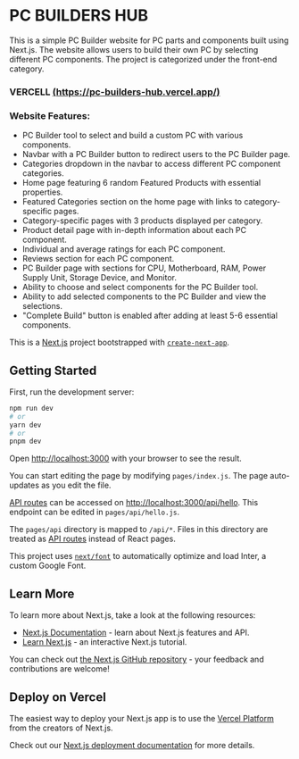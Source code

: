# PC BUILDERS HUB

 This is a simple PC Builder website for PC parts and components built using Next.js. The website allows users to build their own PC by selecting different PC components. The project is categorized under the front-end category.
 
### VERCELL [(https://pc-builders-hub.vercel.app/)](https://pc-builders-hub.vercel.app/)

### Website Features:
- PC Builder tool to select and build a custom PC with various components.
- Navbar with a PC Builder button to redirect users to the PC Builder page.
- Categories dropdown in the navbar to access different PC component categories.
- Home page featuring 6 random Featured Products with essential properties.
- Featured Categories section on the home page with links to category-specific pages.
- Category-specific pages with 3 products displayed per category.
- Product detail page with in-depth information about each PC component.
- Individual and average ratings for each PC component.
- Reviews section for each PC component.
- PC Builder page with sections for CPU, Motherboard, RAM, Power Supply Unit, Storage Device, and Monitor.
- Ability to choose and select components for the PC Builder tool.
- Ability to add selected components to the PC Builder and view the selections.
- "Complete Build" button is enabled after adding at least 5-6 essential components.

This is a [Next.js](https://nextjs.org/) project bootstrapped with [`create-next-app`](https://github.com/vercel/next.js/tree/canary/packages/create-next-app).

## Getting Started

First, run the development server:

```bash
npm run dev
# or
yarn dev
# or
pnpm dev
```

Open [http://localhost:3000](http://localhost:3000) with your browser to see the result.

You can start editing the page by modifying `pages/index.js`. The page auto-updates as you edit the file.

[API routes](https://nextjs.org/docs/api-routes/introduction) can be accessed on [http://localhost:3000/api/hello](http://localhost:3000/api/hello). This endpoint can be edited in `pages/api/hello.js`.

The `pages/api` directory is mapped to `/api/*`. Files in this directory are treated as [API routes](https://nextjs.org/docs/api-routes/introduction) instead of React pages.

This project uses [`next/font`](https://nextjs.org/docs/basic-features/font-optimization) to automatically optimize and load Inter, a custom Google Font.

## Learn More

To learn more about Next.js, take a look at the following resources:

- [Next.js Documentation](https://nextjs.org/docs) - learn about Next.js features and API.
- [Learn Next.js](https://nextjs.org/learn) - an interactive Next.js tutorial.

You can check out [the Next.js GitHub repository](https://github.com/vercel/next.js/) - your feedback and contributions are welcome!

## Deploy on Vercel

The easiest way to deploy your Next.js app is to use the [Vercel Platform](https://vercel.com/new?utm_medium=default-template&filter=next.js&utm_source=create-next-app&utm_campaign=create-next-app-readme) from the creators of Next.js.

Check out our [Next.js deployment documentation](https://nextjs.org/docs/deployment) for more details.
